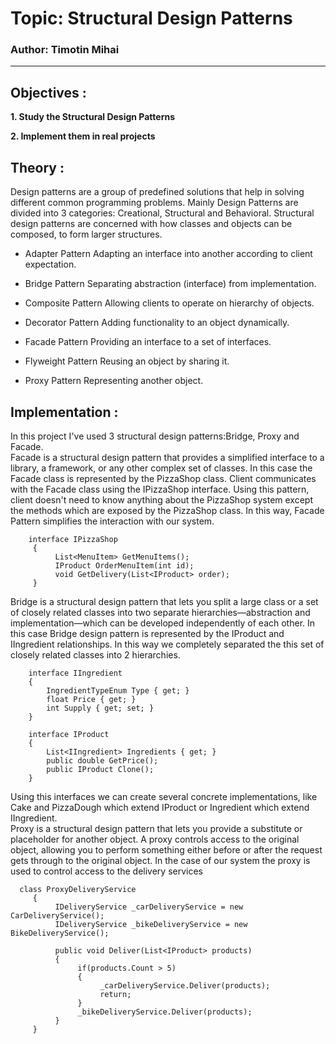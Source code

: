 # Topic: Structural Design Patterns

### Author: Timotin Mihai

---

## Objectives :

**1. Study the Structural Design Patterns**

**2. Implement them in real projects**

## Theory :

Design patterns are a group of predefined solutions that help in solving different common programming problems. Mainly Design Patterns are divided into 3 categories: Creational, Structural and Behavioral.
Structural design patterns are concerned with how classes and objects can be composed, to form larger structures.

- Adapter Pattern
  Adapting an interface into another according to client expectation.

- Bridge Pattern
  Separating abstraction (interface) from implementation.

- Composite Pattern
  Allowing clients to operate on hierarchy of objects.

- Decorator Pattern
  Adding functionality to an object dynamically.

- Facade Pattern
  Providing an interface to a set of interfaces.

- Flyweight Pattern
  Reusing an object by sharing it.

- Proxy Pattern
  Representing another object.

## Implementation :

In this project I've used 3 structural design patterns:Bridge, Proxy and Facade.<br/>
Facade is a structural design pattern that provides a simplified interface to a library, a framework, or any other complex set of classes. In this case the Facade class is represented by the PizzaShop class. Client communicates with the Facade class using the IPizzaShop interface. Using this pattern, client doesn't need to know anything about the PizzaShop system except the methods which are exposed by the PizzaShop class. In this way, Facade Pattern simplifies the interaction with our system.<br/>

```
    interface IPizzaShop
     {
          List<MenuItem> GetMenuItems();
          IProduct OrderMenuItem(int id);
          void GetDelivery(List<IProduct> order);
     }
```

Bridge is a structural design pattern that lets you split a large class or a set of closely related classes into two separate hierarchies—abstraction and implementation—which can be developed independently of each other. In this case Bridge design pattern is represented by the IProduct and IIngredient relationships. In this way we completely separated the this set of closely related classes into 2 hierarchies.

```
    interface IIngredient
    {
        IngredientTypeEnum Type { get; }
        float Price { get; }
        int Supply { get; set; }
    }

    interface IProduct
    {
        List<IIngredient> Ingredients { get; }
        public double GetPrice();
        public IProduct Clone();
    }
```

Using this interfaces we can create several concrete implementations, like Cake and PizzaDough which extend IProduct or Ingredient which extend IIngredient.<br/>
Proxy is a structural design pattern that lets you provide a substitute or placeholder for another object. A proxy controls access to the original object, allowing you to perform something either before or after the request gets through to the original object. In the case of our system the proxy is used to control access to the delivery services

```
  class ProxyDeliveryService
     {
          IDeliveryService _carDeliveryService = new CarDeliveryService();
          IDeliveryService _bikeDeliveryService = new BikeDeliveryService();

          public void Deliver(List<IProduct> products)
          {
               if(products.Count > 5)
               {
                    _carDeliveryService.Deliver(products);
                    return;
               }
               _bikeDeliveryService.Deliver(products);
          }
     }
```
